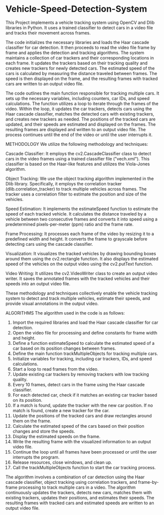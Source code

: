 # Vehicle-Speed-Detection-System


This Project implements a vehicle tracking system using OpenCV and Dlib libraries in Python. It uses a trained classifier to detect cars in a video file and tracks their movement across frames. 

The code initializes the necessary libraries and loads the Haar cascade classifier for car detection. It then proceeds to read the video file frame by frame and applies the detection and tracking algorithms. The system maintains a collection of car trackers and their corresponding locations in each frame. It updates the trackers based on their tracking quality and creates new trackers for newly detected cars. The estimated speed of the cars is calculated by measuring the distance traveled between frames. The speed is then displayed on the frame, and the resulting frames with tracked cars are written to an output video file.

The code outlines the main function responsible for tracking multiple cars. It sets up the necessary variables, including counters, car IDs, and speed calculations. The function utilizes a loop to iterate through the frames of the video. Within the loop, it updates the car trackers, detects cars using the Haar cascade classifier, matches the detected cars with existing trackers, and creates new trackers as needed. The positions of the tracked cars are updated, and their speeds are estimated and displayed on the frames. The resulting frames are displayed and written to an output video file. The process continues until the end of the video or until the user interrupts it.


METHODOLOGY
We utilize the following methodology and techniques:

Cascade Classifier: It employs the cv2.CascadeClassifier class to detect cars in the video frames using a trained classifier file ("vech.xml"). This classifier is based on the Haar-like features and utilizes the Viola-Jones algorithm.

Object Tracking: We use the object tracking algorithm implemented in the Dlib library. Specifically, it employs the correlation tracker (dlib.correlation_tracker) to track multiple vehicles across frames. The tracker uses a correlation filter to estimate the position and size of the vehicles.

Speed Estimation: It implements the estimateSpeed function to estimate the speed of each tracked vehicle. It calculates the distance traveled by a vehicle between two consecutive frames and converts it into speed using a predetermined pixels-per-meter (ppm) ratio and the frame rate.

Frame Processing: It processes each frame of the video by resizing it to a predefined width and height. It converts the frame to grayscale before detecting cars using the cascade classifier.

Visualization: It visualizes the tracked vehicles by drawing bounding boxes around them using the cv2.rectangle function. It also displays the estimated speed of the vehicles on the output video using the cv2.putText function.

Video Writing: It utilizes the cv2.VideoWriter class to create an output video writer. It saves the annotated frames with the tracked vehicles and their speeds into an output video file.

These methodology and techniques collectively enable the vehicle tracking system to detect and track multiple vehicles, estimate their speeds, and provide visual annotations in the output video.


ALGORITHMS
The algorithm used in the code is as follows:

1.	Import the required libraries and load the Haar cascade classifier for car detection.
2.	Open the video file for processing and define constants for frame width and height.
3.	Define a function estimateSpeed to calculate the estimated speed of a car based on its position changes between frames.
4.	Define the main function trackMultipleObjects for tracking multiple cars.
5.	Initialize variables for tracking, including car trackers, IDs, and speed calculations.
6.	Start a loop to read frames from the video.
7.	Update existing car trackers by removing trackers with low tracking quality.
8.	Every 10 frames, detect cars in the frame using the Haar cascade classifier.
9.	For each detected car, check if it matches an existing car tracker based on its position.
10.	If a match is found, update the tracker with the new car position. If no match is found, create a new tracker for the car.
11.	Update the positions of the tracked cars and draw rectangles around them on the frame.
12.	Calculate the estimated speed of the cars based on their position changes and store the speeds.
13.	Display the estimated speeds on the frame.
14.	Write the resulting frame with the visualized information to an output video file.
15.	Continue the loop until all frames have been processed or until the user interrupts the program.
16.	Release resources, close windows, and clean up.
17.	Call the trackMultipleObjects function to start the car tracking process.

The algorithm involves a combination of car detection using the Haar cascade classifier, object tracking using correlation trackers, and frame-by-frame processing to track multiple cars in a video. The algorithm continuously updates the trackers, detects new cars, matches them with existing trackers, updates their positions, and estimates their speeds. The resulting frames with tracked cars and estimated speeds are written to an output video file.
